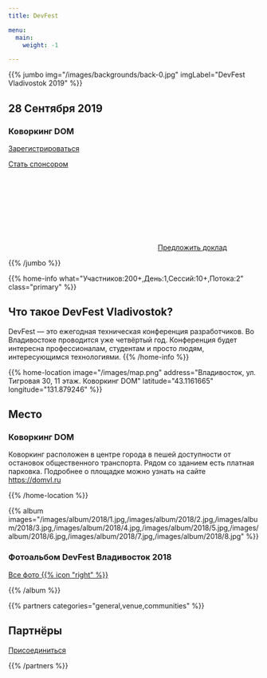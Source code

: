 ```yaml
---
title: DevFest

menu:
  main:
    weight: -1

---
```



{{% jumbo img="/images/backgrounds/back-0.jpg" imgLabel="DevFest Vladivostok 2019" %}}

## 28 Сентября 2019
### Коворкинг DOM


<a class="btn primary btn-lg" style="margin-top: 1em;" href="https://www.meetup.com/GDG-Vladivostok/events/261661916/" target="_blank">Зарегистрироваться</a>

<a class="btn primary btn-lg" style="margin-top: 1em;" href="https://drive.google.com/open?id=12ZHC0gVBTPEX7AsxjD6iv7N_mRb-JLLr" target="_blank">Стать спонсором</a>

<a class="btn primary btn-lg" href="https://forms.gle/N8dsZPD3pcYMkFvm6">
    <svg class="icon icon-cfp"><use xlink:href="#cfp"></use></svg>Предложить доклад
</a>


{{% /jumbo %}}



{{% home-info what="Участников:200+,День:1,Сессий:10+,Потока:2" class="primary" %}}

## Что такое DevFest Vladivostok?

DevFest — это ежегодная техническая конференция разработчиков. Во Владивостоке проводится уже четвёртый год. Конференция будет интересна профессионалам, студентам и просто людям, интересующимся технологиями.
{{% /home-info %}}

<!--

{{< youtube-section link="kcepvhosV4U" title="Видео-нарезка с DevFest разных годов" class="" >}}



{{% home-speakers %}}
## Докладчики

{{< button-link label="Предложить доклад"
                url="https://conference-hall.io/public/event/HJRThubF4uYPkb7jSUxi"
                icon="cfp" >}}

{{< button-link label="Все докладчики"
                url="./speakers"
                icon="right" >}}

{{% /home-speakers %}}


{{% home-subscribe  class="primary" %}}

## Подпишитесь на важные новости конференции

{{% /home-subscribe %}}



{{% home-tickets %}}
# Tickets <a class="btn primary" href="https://www.billetweb.ru/devfest-toulouse-2019" target="_blank"><svg class="icon icon-cfp"><use xlink:href="#ticket"></use></svg>Билеты</a>

<ul>
<li>{{< ticket name="Слепая птаха"
           starts="2019-03-25"
           ends="2019-04-25"
           price="40 €"
           info="50 первых мест"
           soldOut="true"
           url="https://www.billetweb.ru/devfest-toulouse-2019" >}}</li>
<li>{{< ticket name="Ранняя птаха"
           starts="2019-04-25"
           ends="2019-06-22"
           price="60 €"
           info="80 первых мест"
           soldOut="true"
           url="https://www.billetweb.ru/devfest-toulouse-2019" >}}</li>
<li>{{< ticket name="Обычный"
           starts="2019-06-22"
           ends="2019-10-03"
           price="80 €"
           info="300 оставшихся мест"
           close="true"
           soldOut=""
           url="https://www.billetweb.ru/devfest-toulouse-2019" >}}</li>
</ul>

\* Your ticket gives you access to all conferences, coffee breaks, and lunch. Accommodation is NOT included in this price.
\* Билет даёт доступ ко всем залам, кофе-брейкам и перекусам. Проживание НЕ включено в стоимость.

{{% /home-tickets %}}


-->

{{% home-location
    image="/images/map.png"
    address="Владивосток, ул. Тигровая 30, 11 этаж. Коворкинг DOM"
    latitude="43.1161665"
    longitude="131.879246" %}}

## Место

### Коворкинг DOM


Коворкинг расположен в центре города в пешей доступности от остановок общественного транспорта. Рядом со зданием есть платная парковка.
Подробнее о площадке можно узнать на сайте https://domvl.ru

{{% /home-location %}}

<!-- ... -->

{{% album images="/images/album/2018/1.jpg,/images/album/2018/2.jpg,/images/album/2018/3.jpg,/images/album/2018/4.jpg,/images/album/2018/5.jpg,/images/album/2018/6.jpg,/images/album/2018/7.jpg,/images/album/2018/8.jpg" %}}

### Фотоальбом **DevFest Владивосток 2018**

<a class="btn primary" target="_blank" rel="noopener" href="https://photos.app.goo.gl/DQY52aF5qyci2XdXA">
    Все фото
    {{% icon "right" %}}
</a>

{{% /album  %}}

<!-- ... -->

{{% partners categories="general,venue,communities" %}}
## Партнёры

<a class="btn primary btn-lg" style="margin-top: 1em;" href="https://drive.google.com/open?id=12ZHC0gVBTPEX7AsxjD6iv7N_mRb-JLLr" target="_blank">Присоединиться</a>

{{% /partners %}}
